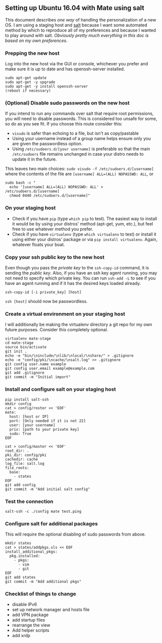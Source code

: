 ## Setting up Ubuntu 16.04 with Mate using salt

This document describes _one way_ of handling the personalization of a new OS.
I am using a staging host and [salt](https://github.com/saltstack/salt) because I want some automated method by which to reproduce all of my preferences and because I wanted to play around with salt. _Obviously pretty much everything in this doc is based on my own preferences._

### Prepping the new host

Log into the new host via the GUI or console, whichever you prefer and make sure it is up to date and has openssh-server installed.

    sudo apt-get update
    sudo apt-get -y upgrade
    sudo apt-get -y install openssh-server
    (reboot if necessary)

### (Optional) Disable sudo passwords on the new host

If you intend to run any commands over salt that require root permissions, you will need to disable passwords. This is considered too unsafe for some, so do as you see fit. If you choose this route consider this:

- `visudo` is safer than echoing to a file, but isn't as copy/pastable
- Using your username instead of a group name helps ensure only you are given the passwordless option.
- Using `/etc/sudoers.d/[your username]` is preferable so that the main `/etc/sudoers` file remains unchanged in case your distro needs to update it in the future.

This leaves two main choices: `sudo visudo -f /etc/sudoers.d/[username]` where the contents of the file are `[username] ALL=(ALL) NOPASSWD: ALL`, or

    sudo bash -c "
      echo '[username] ALL=(ALL) NOPASSWD: ALL' > /etc/sudoers.d/[username]
      chmod 0440 /etc/sudoers.d/[username]"

### On your staging host
- Check if you have `pip` (type `which pip` to test). The easiest way to install it would be by using your distros' method (apt-get, yum, etc.), but feel free to use whatever method you prefer.
- Check if you have `virtualenv` (type `which virtualenv` to test) or install it using either your distros' package or via `pip install virtualenv`. Again, whatever floats your boat.

### Copy your ssh public key to the new host

Even though you pass the _private key_ to the `ssh-copy-id` command, it is sending the _public key_. Also, if you have an ssh key agent running, you may not need to specify which private key. You can run `ssh-add -L` to see if you have an agent running and if it has the desired keys loaded already.

    ssh-copy-id [-i private_key] [host]

`ssh [host]` should now be passwordless.

### Create a virtual environment on your staging host

I will additionally be making the virtualenv directory a git repo for my own future purposes. Consider this completely optional.

    virtualenv mate-stage
    cd mate-stage
    source bin/activate
    git init .
    echo -e "bin/\ninclude/\nlib/\nlocal/\nshare/" > .gitignore
    echo -e "config/pki/\ncache/\nsalt.log" >> .gitignore
    git config user.name example
    git config user.email example@example.com
    git add .gitignore
    git commit -m "Initial import"

### Install and configure salt on your staging host

    pip install salt-ssh
    mkdir config
    cat > config/roster << 'EOF'
    mate:
      host: [host or IP]
      port: [Only needed if it is not 22]
      user: [your username]
      priv: [path to your private key]
      sudo: True
    EOF

    cat > config/master << 'EOF'
    root_dir: .
    pki_dir: config/pki
    cachedir: cache
    log_file: salt.log
    file_roots:
      base:
        - states
    EOF
    git add config
    git commit -m "Add initial salt config"

### Test the connection

    salt-ssh -c ./config mate test.ping

### Configure salt for additional packages

This will require the optional disabling of sudo passwords from above.

    mkdir states
    cat > states/addpkgs.sls << EOF
    install_additional_pkgs:
      pkg.installed:
        - pkgs:
          - vim
          - git
    EOF
    git add states
    git commit -m "Add additional pkgs"

### Checklist of things to change

- disable IPv6
- set up network manager and hosts file
- add VPN package
- add startup files
- rearrange the view
- Add helper scripts
- add xrdp
